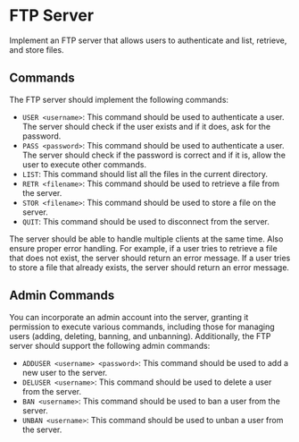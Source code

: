 # FTP Server

Implement an FTP server that allows users to authenticate and list, retrieve, and store files.

## Commands

The FTP server should implement the following commands:

- `USER <username>`: This command should be used to authenticate a user. The server should check if the user exists and if it does, ask for the password.
- `PASS <password>`: This command should be used to authenticate a user. The server should check if the password is correct and if it is, allow the user to execute other commands.
- `LIST`: This command should list all the files in the current directory.
- `RETR <filename>`: This command should be used to retrieve a file from the server.
- `STOR <filename>`: This command should be used to store a file on the server.
- `QUIT`: This command should be used to disconnect from the server.

The server should be able to handle multiple clients at the same time.
Also ensure proper error handling. For example, if a user tries to retrieve a file that does not exist, the server should return an error message. If a user tries to store a file that already exists, the server should return an error message.

## Admin Commands

You can incorporate an admin account into the server, granting it permission to execute various commands, including those for managing users (adding, deleting, banning, and unbanning). Additionally, the FTP server should support the following admin commands:

- `ADDUSER <username> <password>`: This command should be used to add a new user to the server.
- `DELUSER <username>`: This command should be used to delete a user from the server.
- `BAN <username>`: This command should be used to ban a user from the server.
- `UNBAN <username>`: This command should be used to unban a user from the server.

